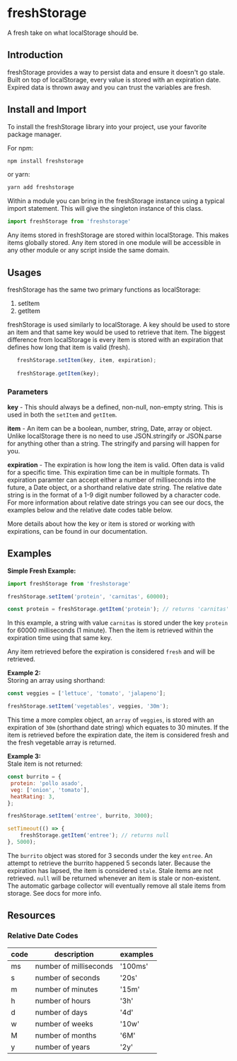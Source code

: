# freshStorage
A fresh take on what localStorage should be.

## Introduction
freshStorage provides a way to persist data and ensure it doesn't go stale. Built on top of localStorage, every value is stored with an expiration date. Expired data is thrown away and you can trust the variables are fresh. 

## Install and Import

To install the freshStorage library into your project, use your favorite package manager.

For npm:
```sh
npm install freshstorage
```
or yarn:
```sh
yarn add freshstorage
```

Within a module you can bring in the freshStorage instance using a typical import statement. This will give the singleton instance of this class. 
```javascript
import freshStorage from 'freshstorage'
```

Any items stored in freshStorage are stored within localStorage. This makes items globally stored. Any item stored in one module will be accessible in any other module or any script inside the same domain.

## Usages
freshStorage has the same two primary functions as localStorage:
1. setItem
2. getItem

freshStorage is used similarly to localStorage. A key should be used to store an item and that same key would be used to retrieve that item. The biggest difference from localStorage is every item is stored with an expiration that defines how long that item is valid (fresh). 

```javascript
   freshStorage.setItem(key, item, expiration);
   
   freshStorage.getItem(key);
```

### Parameters
**key** - This should always be a defined, non-null, non-empty string. This is used in both the `setItem` and `getItem`.

**item** - An item can be a boolean, number, string, Date, array or object. Unlike localStorage there is no need to use JSON.stringify or JSON.parse for anything other than a string. The stringify and parsing will happen for you.

**expiration** - The expiration is how long the item is valid. Often data is valid for a specific time. This expiration time can be in multiple formats. Th expiration paramter can accept either a number of milliseconds into the future, a Date object, or a shorthand relative date string. The relative date string is in the format of a 1-9 digit number followed by a character code. For more information about relative date strings you can see our docs, the examples below and the relative date codes table below.

More details about how the key or item is stored or working with expirations, can be found in our documentation.

## Examples

**Simple Fresh Example:**
```javascript
import freshStorage from 'freshstorage'

freshStorage.setItem('protein', 'carnitas', 60000);

const protein = freshStorage.getItem('protein'); // returns 'carnitas'
```
In this example, a string with value `carnitas` is stored under the key `protein` for 60000 milliseconds (1 minute). Then the item is retrieved within the expiration time using that same key. 

Any item retrieved before the expiration is considered `fresh` and will be retrieved.

**Example 2:**\
Storing an array using shorthand:
```javascript
const veggies = ['lettuce', 'tomato', 'jalapeno'];

freshStorage.setItem('vegetables', veggies, '30m');
```
This time a more complex object, an `array` of `veggies`, is stored with an expiration of `30m` (shorthand date string) which equates to 30 minutes. If the item is retrieved before the expiration date, the item is considered fresh and the fresh vegetable array is returned.

**Example 3:**\
Stale item is not returned:
```javascript
const burrito = {
 protein: 'pollo asado',
 veg: ['onion', 'tomato'],
 heatRating: 3,
};

freshStorage.setItem('entree', burrito, 3000);

setTimeout(() => {
    freshStorage.getItem('entree'); // returns null
}, 5000);
```
The `burrito` object was stored for 3 seconds under the key `entree`. An attempt to retrieve the burrito happened 5 seconds later. Because the expiration has lapsed, the item is considered `stale`. Stale items are not retrieved. `null` will be returned whenever an item is stale or non-existent. The automatic garbage collector will eventually remove all stale items from storage. See docs for more info. 


## Resources

### Relative Date Codes
| code | description            | examples |
|------|------------------------|----------|
| ms   | number of milliseconds | '100ms'  |
| s    | number of seconds      | '20s'    |
| m    | number of minutes      | '15m'    |
| h    | number of hours        | '3h'     |
| d    | number of days         | '4d'     |
| w    | number of weeks        | '10w'    |
| M    | number of months       | '6M'     |
| y    | number of years        | '2y'     |
